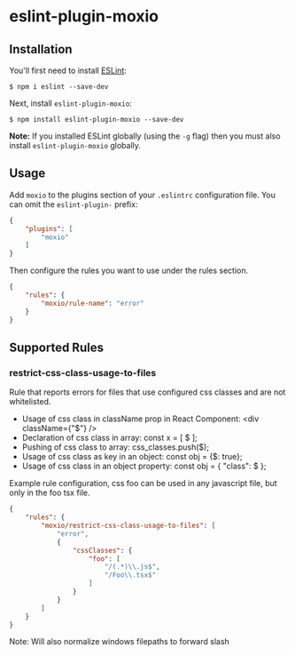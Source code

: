 # eslint-plugin-moxio

## Installation

You'll first need to install [ESLint](http://eslint.org):

```
$ npm i eslint --save-dev
```

Next, install `eslint-plugin-moxio`:

```
$ npm install eslint-plugin-moxio --save-dev
```

**Note:** If you installed ESLint globally (using the `-g` flag) then you must also install `eslint-plugin-moxio` globally.

## Usage

Add `moxio` to the plugins section of your `.eslintrc` configuration file. You can omit the `eslint-plugin-` prefix:

```json
{
    "plugins": [
        "moxio"
    ]
}
```


Then configure the rules you want to use under the rules section.

```json
{
    "rules": {
        "moxio/rule-name": "error"
    }
}
```

## Supported Rules

### restrict-css-class-usage-to-files
Rule that reports errors for files that use configured css classes and are not whitelisted.
* Usage of css class in className prop in React Component: <div className={"$"} />
* Declaration of css class in array: const x = [ $ ];
* Pushing of css class to array: css_classes.push($);
* Usage of css class as key in an object: const obj = {$: true};
* Usage of css class in an object property: const obj = { "class": $ };

Example rule configuration, css foo can be used in any javascript file, but only in the foo tsx file.
```json
{
    "rules": {
        "moxio/restrict-css-class-usage-to-files": [
            "error",
            {
                "cssClasses": {
                    "foo": [
                        "/(.*)\\.js$",
                        "/Foo\\.tsx$"
                    ]
                }
            }
        ]
    }
}
```
Note: Will also normalize windows filepaths to forward slash



